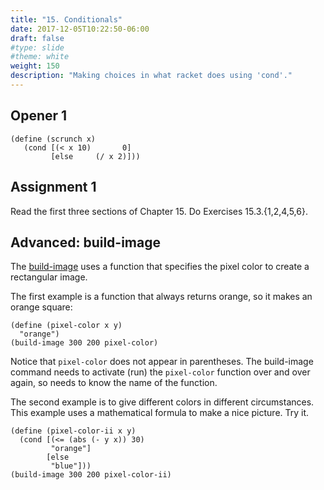 ```yaml
---
title: "15. Conditionals"
date: 2017-12-05T10:22:50-06:00
draft: false
#type: slide
#theme: white
weight: 150
description: "Making choices in what racket does using 'cond'."
---
```


## Opener 1


```racket
(define (scrunch x)
   (cond [(< x 10)       0]
         [else     (/ x 2)]))
```


## Assignment 1

Read the first three sections of Chapter 15. Do Exercises 15.3.{1,2,4,5,6}. 

## Advanced: build-image

The [build-image](http://docs.racket-lang.org/picturing-programs/index.html?q=build-image#%28def._%28%28lib._picturing-programs%2Fprivate%2Fmap-image..rkt%29._build-image%29%29) uses a function that specifies the pixel color to create a rectangular image.

The first example is a function that always returns orange, so it makes an orange square:
```racket
(define (pixel-color x y)
  "orange")
(build-image 300 200 pixel-color)
```
Notice that `pixel-color` does not appear in parentheses. The build-image command needs to activate (run) the `pixel-color` function over and over again, so needs to know the name of the function.

The second example is to give different colors in different circumstances. This example uses a mathematical formula to make a nice picture. Try it.
```racket
(define (pixel-color-ii x y)
  (cond [(<= (abs (- y x)) 30)
         "orange"]
        [else 
         "blue"]))
(build-image 300 200 pixel-color-ii)
```
